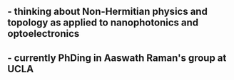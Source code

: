 ## - thinking about Non-Hermitian physics and topology as applied to nanophotonics and optoelectronics
## - currently PhDing in Aaswath Raman's group at UCLA


<!--
**metaphotonicbear23/metaphotonicbear23** is a ✨ _special_ ✨ repository because its `README.md` (this file) appears on your GitHub profile.

Here are some ideas to get you started:

- 🔭 I’m currently working on ...
- 🌱 I’m currently learning ...
- 👯 I’m looking to collaborate on ...
- 🤔 I’m looking for help with ...
- 💬 Ask me about ...
- 📫 How to reach me: ...
- 😄 Pronouns: ...
- ⚡ Fun fact: ...
-->

